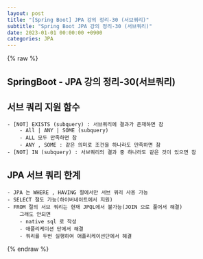 ```yaml
---
layout: post
title: "[Spring Boot] JPA 강의 정리-30 (서브쿼리)"
subtitle: "Spring Boot JPA 강의 정리-30 (서브쿼리)"
date: 2023-01-01 00:00:00 +0900
categories: JPA
---
```

{% raw %}
## SpringBoot - JPA 강의 정리-30(서브쿼리)  
  
## 서브 쿼리 지원 함수  
	- [NOT] EXISTS (subquery) : 서브쿼리에 결과가 존재하면 참  
		- All | ANY | SOME (subquery)  
		- ALL 모두 만족하면 참  
		- ANY , SOME : 같은 의미로 조건을 하나라도 만족하면 참  
	- [NOT] IN (subquery) : 서브쿼리의 결과 중 하나라도 같은 것이 있으면 참  
  
## JPA 서브 쿼리 한계  
	- JPA 는 WHERE , HAVING 절에서만 서브 쿼리 사용 가능  
	- SELECT 절도 가능(하이버네이트에서 지원)  
	- FROM 절의 서브 쿼리는 현재 JPQL에서 불가능(JOIN 으로 풀어서 해결)  
		그래도 안되면  
		- native sql 로 작성  
		- 애플리케이션 단에서 해결  
		- 쿼리를 두번 실행하여 애플리케이션단에서 해결  

{% endraw %}
